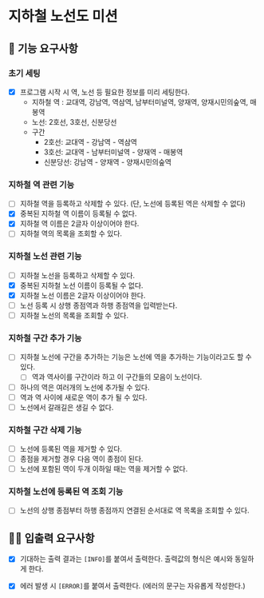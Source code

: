 # 지하철 노선도 미션

## 🚀 기능 요구사항

### 초기 세팅

- [x] 프로그램 시작 시 역, 노선 등 필요한 정보를 미리 세팅한다.
    - 지하철 역 : 교대역, 강남역, 역삼역, 남부터미널역, 양재역, 양재시민의숲역, 매봉역
    - 노선: 2호선, 3호선, 신분당선
    - 구간
        - 2호선: 교대역 - 강남역 - 역삼역
        - 3호선: 교대역 - 남부터미널역 - 양재역 - 매봉역
        - 신분당선: 강남역 - 양재역 - 양재시민의숲역

### 지하철 역 관련 기능

- [ ] 지하철 역을 등록하고 삭제할 수 있다. (단, 노선에 등록된 역은 삭제할 수 없다)
- [x] 중복된 지하철 역 이름이 등록될 수 없다.
- [x] 지하철 역 이름은 2글자 이상이어야 한다.
- [ ] 지하철 역의 목록을 조회할 수 있다.

### 지하철 노선 관련 기능

- [ ] 지하철 노선을 등록하고 삭제할 수 있다.
- [x] 중복된 지하철 노선 이름이 등록될 수 없다.
- [x] 지하철 노선 이름은 2글자 이상이어야 한다.
- [ ] 노선 등록 시 상행 종점역과 하행 종점역을 입력받는다.
- [ ] 지하철 노선의 목록을 조회할 수 있다.

### 지하철 구간 추가 기능

- [ ] 지하철 노선에 구간을 추가하는 기능은 노선에 역을 추가하는 기능이라고도 할 수 있다.
    - [ ] 역과 역사이를 구간이라 하고 이 구간들의 모음이 노선이다.
- [ ] 하나의 역은 여러개의 노선에 추가될 수 있다.
- [ ] 역과 역 사이에 새로운 역이 추가 될 수 있다.
- [ ] 노선에서 갈래길은 생길 수 없다.

### 지하철 구간 삭제 기능

- [ ] 노선에 등록된 역을 제거할 수 있다.
- [ ] 종점을 제거할 경우 다음 역이 종점이 된다.
- [ ] 노선에 포함된 역이 두개 이하일 때는 역을 제거할 수 없다.

### 지하철 노선에 등록된 역 조회 기능

- [ ] 노선의 상행 종점부터 하행 종점까지 연결된 순서대로 역 목록을 조회할 수 있다.

## ✍🏻 입출력 요구사항

- [x] 기대하는 출력 결과는 `[INFO]`를 붙여서 출력한다. 출력값의 형식은 예시와 동일하게 한다.
- [x] 에러 발생 시 `[ERROR]`를 붙여서 출력한다. (에러의 문구는 자유롭게 작성한다.)

